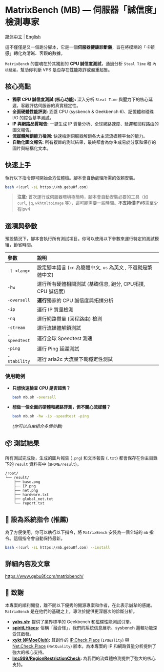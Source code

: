 # MatrixBench (MB) — 伺服器「誠信度」檢測專家
[简体中文](https://github.com/gebu8f8/MatrixBench/blob/main/README_cn.md) | [English](https://github.com/gebu8f8/MatrixBench/blob/main/README.md)

這不僅僅是又一個跑分腳本，它是一個**伺服器健康診斷儀**，旨在將模糊的「卡頓感」轉化為清晰、客觀的數據。

`MatrixBench` 的靈魂在於其獨創的 **CPU 誠信度測試**，通過分析 `Steal Time` 和 `內核延遲`，幫助你判斷 VPS 是否存在性能欺詐或嚴重超售。

## 核心亮點

*    **獨家 CPU 誠信度測試 (核心功能):** 深入分析 `Steal Time` 與壓力下的核心延遲，客觀評估伺服器的真實穩定性。
*    **全面硬體性能評測:** 涵蓋 CPU (sysbench & Geekbench 6)、記憶體和磁碟 I/O 的綜合基準測試。
*    **IP 與網路品質報告:** 一鍵生成 IP 質量分析、全球網路速度、延遲和回程路由的圖文報告。
*    **流媒體解鎖能力檢測:** 快速檢測伺服器解鎖各大主流流媒體平台的能力。
*    **自動化圖文報告:** 所有複雜的測試結果，最終都會為你生成易於分享和保存的圖片與結構化文本。

## 快速上手

執行以下指令即可開始全方位體檢。腳本會自動處理所需的依賴安裝。

```bash
bash <(curl -sL https://mb.gebu8f.com)
```
> **注意:** 首次運行或伺服器環境極簡時，腳本會自動安裝必要的工具（如 `curl`, `jq`, `wkhtmltoimage` 等），這可能需要一些時間。**不支持僅IPV6**需至少有ipv4

## 選項與參數

預設情況下，腳本會執行所有測試項目。你可以使用以下參數來運行特定的測試模組，節省時間。

| 參數 | 說明 |
|:------ | :----|
|`-l <lang>`| 設定腳本語言 (`cn` 為簡體中文, `us` 為英文 , 不選就是繁體中文)|
|`-hw`| 運行所有硬體相關測試 (基礎信息, 跑分, CPU拓撲, CPU 誠信度)|
|`-oversell` | **運行**獨家的 CPU 誠信度與拓撲分析|
|`-ip`| 運行 IP 質量檢測|
|`-nq`| 運行網路質量 (回程路由) 檢測|
|`-stream`| 運行流媒體解鎖測試|
|`-speedtest`| 運行全球 Speedtest 測速|
|`-ping`| 運行 Ping 延遲測試|
|`-stability`| 運行 aria2c 大流量下載穩定性測試|


### 使用範例

*   **只想快速檢查 CPU 是否超售？**
    ```bash
    bash mb.sh -oversell
    ```
*   **想做一個全面的硬體和網路評測，但不關心流媒體？**
    ```bash
    bash mb.sh -hw -ip -speedtest -ping
    ```
    *(你可以自由組合多個參數)*

## 📦 測試結果

所有測試完成後，生成的圖片報告 (`.png`) 和文本報告 (`.txt`) 都會保存在你主目錄下的 `result` 資料夾中 (`$HOME/result`)。

```
/root/
└── result/
    ├── base.png
    ├── IP.png
    ├── net.png
    ├── hardware.txt
    ├── global_net.txt
    └── report.txt
```
## 🚀 設為系統指令 (推薦)

為了方便使用，你可以執行以下指令，將 `MatrixBench` 安裝為一個全域的 `mb` 指令。這個指令會自動保持最新。

```bash
bash <(curl -sL https://mb.gebu8f.com) --install
```
## 詳細內容及文章
https://www.gebu8f.com/matrixbench/
## 🙏 致謝

本專案的順利開發，離不開以下優秀的開源專案和作者，在此表示誠摯的感謝。`MatrixBench` 是在他們的基礎之上，專注於提供更深層次的診斷分析。

*   **[yabs.sh](https://github.com/masonr/yet-another-bench-script):** 提供了業界標準的 Geekbench 和磁碟性能測試引擎。
*   **[spiritLH/ecs](https://github.com/spiritLH/ecs):** 俗稱「融合怪」，我們的系統信息展示、sysbench 邏輯功能深受其啟發。
*   **[xykt (@MoeClub)](https://github.com/MoeClub):** 其創作的 [IP.Check.Place](https://ip.check.place/) (`IPQuality`) 與 [Net.Check.Place](https://net.check.place/) (`NetQuality`) 腳本，為本專案的 IP 和網路質量分析提供了強大的核心支持。
* **[lmc999/RegionRestrictionCheck](https://github.com/lmc999/RegionRestrictionCheck):** 為我們的流媒體檢測提供了強大的核心支持。
